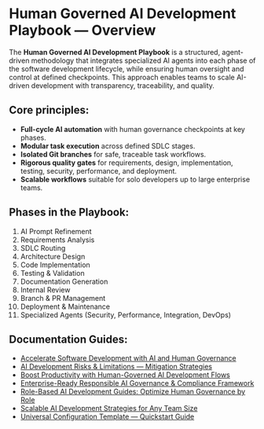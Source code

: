 # Human Governed AI Development Playbook — Overview

The **Human Governed AI Development Playbook** is a structured, agent-driven methodology that integrates specialized AI agents into each phase of the software development lifecycle, while ensuring human oversight and control at defined checkpoints. This approach enables teams to scale AI-driven development with transparency, traceability, and quality.


## Core principles:
- **Full-cycle AI automation** with human governance checkpoints at key phases.
- **Modular task execution** across defined SDLC stages.
- **Isolated Git branches** for safe, traceable task workflows.
- **Rigorous quality gates** for requirements, design, implementation, testing, security, performance, and deployment.
- **Scalable workflows** suitable for solo developers up to large enterprise teams.


## Phases in the Playbook:
1. AI Prompt Refinement
2. Requirements Analysis
3. SDLC Routing
4. Architecture Design
5. Code Implementation
6. Testing & Validation
7. Documentation Generation
8. Internal Review
9. Branch & PR Management
10. Deployment & Maintenance
11. Specialized Agents (Security, Performance, Integration, DevOps)

## Documentation Guides:
- [Accelerate Software Development with AI and Human Governance](accelerate-software-development-ai-human-governance.md)
- [AI Development Risks & Limitations — Mitigation Strategies](ai-development-risks-limitations-mitigation-strategies.md)
- [Boost Productivity with Human-Governed AI Development Flows](boost-productivity-human-governed-ai-development-flows.md)
- [Enterprise-Ready Responsible AI Governance & Compliance Framework](enterprise-ready-responsible-ai-governance-compliance-framework.md)
- [Role-Based AI Development Guides: Optimize Human Governance by Role](role-based-ai-development-guides-optimize-human-governance.md)
- [Scalable AI Development Strategies for Any Team Size](scalable-ai-development-strategies-any-team-size.md)
- [Universal Configuration Template — Quickstart Guide](universal-human-governed-ai-development-playbook-configuration-template-quickstart-guide.md)
 